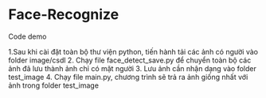 # Face-Recognize
Code demo

1.Sau khi cài đặt toàn bộ thư viện python, tiến hành tải các ảnh có người vào folder image/csdl
2. Chạy file face_detect_save.py để chuyển toàn bộ các ảnh đã lưu thành ảnh chỉ có mặt người
3. Lưu ảnh cần nhận dạng vào folder test_image
4. Chạy file main.py, chương trình sẽ trả ra ảnh giống nhất với ảnh trong folder test_image
